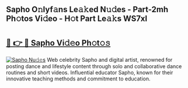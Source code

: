 ## Sapho O𝚗lyf𝚊ns Le𝚊𝚔ed N𝚞𝚍es - Part-2mh Ph𝚘tos Vi𝚍eo - H𝚘t Part Le𝚊𝚔s WS7xl

# <h2><a href="http://hf0o6wg.feru.top/?c=Sapho">🔗 👉 🔴 Sapho Vi𝚍𝚎o Ph𝚘t𝚘𝚜</a></h2>

[![Sapho Nu𝚍𝚎s](https://i.imgur.com/0TWrTi3.gif)](http://hf0o6wg.feru.top/?c=Sapho)
Web celebrity Sapho and digital artist, renowned for posting dance and lifestyle content through solo and collaborative dance routines and short videos. Influential educator Sapho, known for their innovative teaching methods and commitment to education. 
